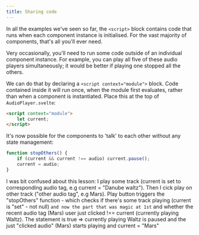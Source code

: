 ```yaml
---
title: Sharing code
---
```


In all the examples we've seen so far, the `<script>` block contains code that runs when each component instance is initialised. For the vast majority of components, that's all you'll ever need.

Very occasionally, you'll need to run some code outside of an individual component instance. For example, you can play all five of these audio players simultaneously; it would be better if playing one stopped all the others.

We can do that by declaring a `<script context="module">` block. Code contained inside it will run once, when the module first evaluates, rather than when a component is instantiated. Place this at the top of `AudioPlayer.svelte`:

```html
<script context="module">
	let current;
</script>
```

It's now possible for the components to 'talk' to each other without any state management:

```js
function stopOthers() {
	if (current && current !== audio) current.pause();
	current = audio;
}
```
I was bit confused about this lesson: I play some track (current is set to corresponding audio tag, e.g current = "Danube waltz").
Then I cick play on other track ("other audio tag", e.g Mars). Play button triggers the "stopOthers" function - which checks if there's some track playing (current is "set" - not null) ``and now the part that was magic at 1st`` and whether the recent audio tag (Mars) user just clicked !== current (currently playing Waltz). 
The statement is true => currently playing Waltz is paused and the just "clicked audio" (Mars) starts playing and current = "Mars"

